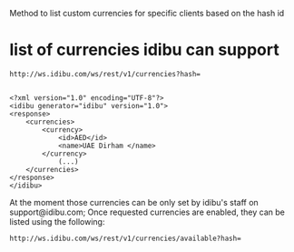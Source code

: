 <p>Method to list custom currencies for specific clients based on the hash id</p>
<h1>
	list of currencies idibu can support</h1>
<pre>
<code>http://ws.idibu.com/ws/rest/v1/currencies?hash=<hash></code></pre>
<pre>
<code type="xml">
&lt;?xml version=&quot;1.0&quot; encoding=&quot;UTF-8&quot;?&gt;
&lt;idibu generator=&quot;idibu&quot; version=&quot;1.0&quot;&gt;
&lt;response&gt;
    &lt;currencies&gt;
        &lt;currency&gt;
            &lt;id&gt;AED&lt;/id&gt;
            &lt;name&gt;UAE Dirham &lt;/name&gt;
        &lt;/currency&gt;
            (...)
    &lt;/currencies&gt;
&lt;/response&gt;
&lt;/idibu&gt;</code>
</pre>
<p>At the moment those currencies can be only set by idibu&#39;s staff on support@idibu.com; Once requested currencies are enabled, they can be listed using the following:</p>
<pre>
<code>http://ws.idibu.com/ws/rest/v1/currencies/available?hash=<hash></code></pre>
